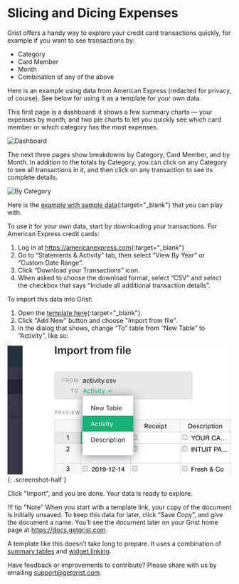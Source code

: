 # Slicing and Dicing Expenses

Grist offers a handy way to explore your credit card transactions quickly, for example if you want to see transactions by:

- Category
- Card Member
- Month
- Combination of any of the above

Here is an example using data from American Express (redacted for privacy, of course). See below for using it as a template for your own data.

This first page is a dashboard: it shows a few summary charts — your expenses by month, and two pie
charts to let you quickly see which card member or which category has the most expenses.

![Dashboard](/examples/images/2020-06-credit-card-dashboard.png)

The next three pages show breakdowns by Category, Card Member, and by Month. In addition to the
totals by Category, you can click on any Category to see all transactions in it, and then click on
any transaction to see its complete details.

![By Category](/examples/images/2020-06-credit-card-by-category.png)

Here is the
[example with sample data](https://templates.getgrist.com/2i9WoHs2oRzK/Credit-Card-Activity-Template-AmEx/){:target="\_blank"}
 that you can play with.

To use it for your own data, start by downloading your transactions. For American Express
credit cards:

1. Log in at <https://americanexpress.com>{:target="\_blank"}
2. Go to “Statements & Activity” tab, then select “View By Year” or “Custom Date Range”.
3. Click “Download your Transactions” icon.
4. When asked to choose the download format, select “CSV” and select the checkbox that
   says “Include all additional transaction details”.

To import this data into Grist:

1. Open the [template here](https://public.getgrist.com/mMbk6UEHoHYf/AmEx-Activity-Template/m/fork){:target="\_blank"}.
2. Click "Add New" button and choose "Import from file".
3. In the dialog that shows, change “To” table from “New Table” to “Activity”, like so:

<span class="screenshot-large">*![Import destination](images/2020-06-credit-card-import-destination.png)*</span>
{: .screenshot-half }

Click "Import", and you are done. Your data is ready to explore.

!!! tip "Note"
    When you start with a template link, your copy of the document is initially unsaved. To keep
    this data for later, click “Save Copy”, and give the document a name. You’ll see the document
    later on your Grist home page at <https://docs.getgrist.com>.

A template like this doesn’t take long to prepare. It uses a combination of
[summary tables](../summary-tables.md) and [widget linking](../linking-widgets.md).

Have feedback or improvements to contribute? Please share with us by emailing <support@getgrist.com>.

